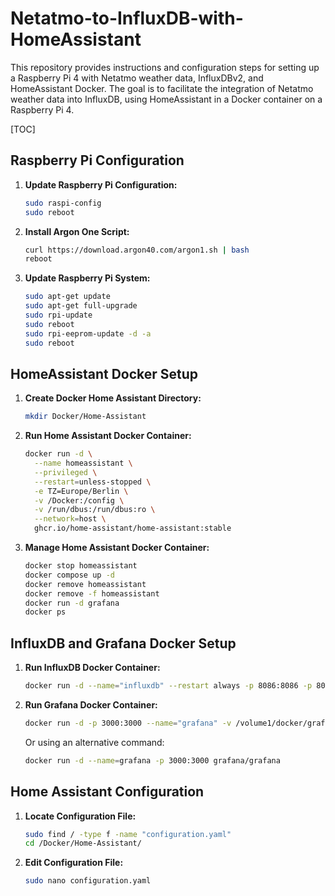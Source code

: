 # Netatmo-to-InfluxDB-with-HomeAssistant

This repository provides instructions and configuration steps for setting up a Raspberry Pi 4 with Netatmo weather data, InfluxDBv2, and HomeAssistant Docker. The goal is to facilitate the integration of Netatmo weather data into InfluxDB, using HomeAssistant in a Docker container on a Raspberry Pi 4.

[TOC]

## Raspberry Pi Configuration

1. **Update Raspberry Pi Configuration:**
   ```bash
   sudo raspi-config
   sudo reboot
   ```

2. **Install Argon One Script:**
   ```bash
   curl https://download.argon40.com/argon1.sh | bash
   reboot
   ```

3. **Update Raspberry Pi System:**
   ```bash
   sudo apt-get update
   sudo apt-get full-upgrade
   sudo rpi-update
   sudo reboot
   sudo rpi-eeprom-update -d -a
   sudo reboot
   ```

## HomeAssistant Docker Setup

1. **Create Docker Home Assistant Directory:**
   ```bash
   mkdir Docker/Home-Assistant
   ```

2. **Run Home Assistant Docker Container:**
   ```bash
   docker run -d \
     --name homeassistant \
     --privileged \
     --restart=unless-stopped \
     -e TZ=Europe/Berlin \
     -v /Docker:/config \
     -v /run/dbus:/run/dbus:ro \
     --network=host \
     ghcr.io/home-assistant/home-assistant:stable
   ```

3. **Manage Home Assistant Docker Container:**
   ```bash
   docker stop homeassistant
   docker compose up -d
   docker remove homeassistant
   docker remove -f homeassistant
   docker run -d grafana
   docker ps
   ```

## InfluxDB and Grafana Docker Setup

1. **Run InfluxDB Docker Container:**
   ```bash
   docker run -d --name="influxdb" --restart always -p 8086:8086 -p 8083:8083 -v /volume1/docker/influxdb/:/var/lib/influxdb influxdb
   ```

2. **Run Grafana Docker Container:**
   ```bash
   docker run -d -p 3000:3000 --name="grafana" -v /volume1/docker/grafana:/var/lib/grafana grafana/grafana
   ```

   Or using an alternative command:
   ```bash
   docker run -d --name=grafana -p 3000:3000 grafana/grafana
   ```

## Home Assistant Configuration

1. **Locate Configuration File:** 
   ```bash
   sudo find / -type f -name "configuration.yaml"
   cd /Docker/Home-Assistant/
   ```

2. **Edit Configuration File:** 
   ```bash
   sudo nano configuration.yaml
   ```
